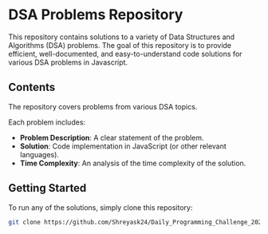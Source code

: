 # DSA Problems Repository

This repository contains solutions to a variety of Data Structures and Algorithms (DSA) problems. The goal of this repository is to provide efficient, well-documented, and easy-to-understand code solutions for various DSA problems in Javascript.

## Contents

The repository covers problems from various DSA topics.

Each problem includes:

- **Problem Description**: A clear statement of the problem.
- **Solution**: Code implementation in JavaScript (or other relevant languages).
- **Time Complexity**: An analysis of the time complexity of the solution.

## Getting Started

To run any of the solutions, simply clone this repository:

```bash
git clone https://github.com/Shreyask24/Daily_Programming_Challenge_2024.git
